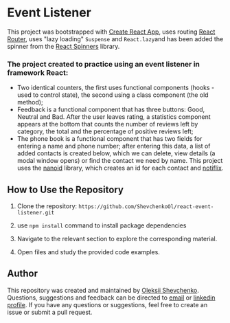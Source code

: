 # Event Listener
This project was bootstrapped with [Create React App](https://github.com/facebook/create-react-app), uses routing [React Router](https://reactrouter.com/en/main), uses "lazy loading"
```Suspense``` and ```React.lazy```and has been added the spinner from the [React Spinners](https://mhnpd.github.io/react-loader-spinner/) library.

### The project created to practice using an event listener in framework React:
* Two identical counters, the first uses functional components (hooks - used to control state), the second using a class component (the old method);
* Feedback is a functional component that has three buttons: Good, Neutral and Bad. After the user leaves rating, a statistics component appears at the bottom that counts the number of reviews left by category, the total and the percentage of positive reviews left;
* The phone book is a functional component that has two fields for entering a name and phone number; after entering this data, a list of added contacts is created below, which we can delete, view details (a modal window opens) or find the contact we need by name. This project uses the [nanoid](https://www.npmjs.com/package/nanoid) library, which creates an id for each contact and [notiflix](https://notiflix.github.io/notify).

## How to Use the Repository

1. Clone the repository: `https://github.com/ShevchenkoOl/react-event-listener.git`

2. use ```npm install``` command to install package dependencies

3. Navigate to the relevant section to explore the corresponding material.

4. Open files and study the provided code examples.

## Author
This repository was created and maintained by [Oleksii Shevchenko](https://shevchenkool.github.io/portfolio/). Questions, suggestions and feedback can be directed to [email](uzlabini@gmail.com) or [linkedin profile](linkedin.com/in/oleksii-shevchenko-535ab61b8).
If you have any questions or suggestions, feel free to create an issue or submit a pull request.
